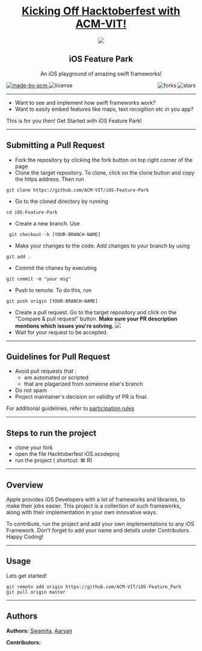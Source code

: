 <h1 align="center"><a href="https://organize.mlh.io/participants/events/4390-kickstarting-hacktoberfest-with-acm-vit">Kicking Off Hacktoberfest with ACM-VIT!</a></h1>
<p align="center">
<img src="https://raw.githubusercontent.com/Malika01/hacktoberfest-readme/master/Final.png">
</p>

<h2 align="center"> iOS Feature Park </h2>

<p align="center"> 
An iOS playground of amazing swift frameworks!
</p>

<p>
  <a href="https://acmvit.in/" target="_blank">
    <img alt="made-by-acm" src="https://img.shields.io/badge/MADE%20BY-ACM%20VIT-blue?style=for-the-badge" />
  </a>
  <img alt="license" src="https://img.shields.io/badge/License-MIT-green.svg?style=for-the-badge" />
    <!-- Uncomment the below line to add the license badge. Make sure the right license badge is reflected. -->
    <!-- <img alt="license" src="https://img.shields.io/badge/License-MIT-green.svg?style=for-the-badge" /> -->
    <!-- forks/stars/tech stack in the form of badges from https://shields.io/ -->
    <img alt="stars" src="https://img.shields.io/github/stars/ACM-VIT/iOS-Feature-Park?style=social" align="right"/> 
    <img alt="forks" src="https://img.shields.io/github/forks/ACM-VIT/iOS-Feature-Park?style=social" align="right"/>   
</p>
</p>

---

* Want to see and implement how swift frameworks work?  
* Want to easily embed features like maps, text recogition etc in you app? 

This is for you then! Get Started with iOS Feature Park!

---
## Submitting a Pull Request

 * Fork the repository by clicking the fork button on top right corner of the page
 * Clone the target repository. To clone, click on the clone button and copy the https address. Then run 
 <pre><code>git clone https://github.com/ACM-VIT/iOS-Feature-Park</code></pre>
* Go to the cloned directory by running 
<pre><code>cd iOS-Feature-Park</code></pre>
* Create a new branch. Use 
<pre><code> git checkout -b [YOUR-BRANCH-NAME]</code></pre>
* Make your changes to the code. Add changes to your branch by using 
<pre><code>git add .</code></pre>
* Commit the chanes by executing
<pre><code>git commit -m "your msg"</code></pre>
* Push to remote. To do this, run 
<pre><code>git push origin [YOUR-BRANCH-NAME]</code></pre>
* Create a pull request. Go to the target repository and click on the "Compare & pull request" button. **Make sure your PR description mentions which issues you're solving.**
<img src="https://drive.google.com/u/1/uc?id=1f9JKAR-kRvCRGxIs_SAvegaYDPx53T9G&export=download"></img>
* Wait for your request to be accepted. 

---
## Guidelines for Pull Request

<!-- general guidelines here -->
  * Avoid pull requests that :
      * are automated or scripted
      * that are plagarized from someone else's branch
  * Do not spam
  * Project maintainer's decision on validity of PR is final.

  For additional guidelines, refer to [participation rules](https://hacktoberfest.digitalocean.com/details#rules)

---

## Steps to run the project

<!-- steps to run the app -->
  * clone your fork
  * open the file Hacktoberfest iOS.xcodeproj
  * run the project ( shortcut: ⌘ R)
---

## Overview

Apple provides iOS Developers with a lot of frameworks and libraries, to make their jobs easier. This project is a collection of such frameworks, along with their implementation in your own innovative ways. 

To contribute, run the project and add your own implementations to any iOS Framework. Don't forget to add your name and details under Contributors. Happy Coding!

---
## Usage
<!-- How To, Features, Installation etc. as subheadings in this section. example-->

Lets get started!
```console
git remote add origin https://github.com/ACM-VIT/iOS-Feature_Park
git pull origin master
```

---
## Authors

**Authors:** 
[Swamita](https://github.com/swamitagupta), [Aaryan](https://github.com/aaryankotharii)
<!-- [author1's name](link to their github profile), [author2's name](link to their github profile) .. -->  
**Contributors:** <!-- Generate contributors list using this link - https://contributors-img.web.app/preview -->
